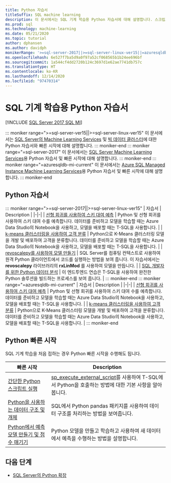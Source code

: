 ```yaml
---
title: Python 자습서
titleSuffix: SQL machine learning
description: 이 문서에서는 SQL 기계 학습용 Python 자습서에 대해 설명합니다. 스크립트를 실행하고 기계 학습 모델을 빌드하는 방법을 알아봅니다.
ms.prod: sql
ms.technology: machine-learning
ms.date: 05/21/2020
ms.topic: tutorial
author: dphansen
ms.author: davidph
monikerRange: '>=sql-server-2017||>=sql-server-linux-ver15||=azuresqldb-mi-current'
ms.openlocfilehash: 6e527f7ba5d9a0f97a52cf068565b1b24ee696bf
ms.sourcegitcommit: 1a544cf4dd2720b124c3697d1e62ae7741db757c
ms.translationtype: HT
ms.contentlocale: ko-KR
ms.lasthandoff: 12/14/2020
ms.locfileid: "97470314"
---
```

# <a name="python-tutorials-for-sql-machine-learning"></a>SQL 기계 학습용 Python 자습서
[!INCLUDE [SQL Server 2017 SQL MI](../../includes/applies-to-version/sqlserver2017-asdbmi.md)]

::: moniker range=">=sql-server-ver15||>=sql-server-linux-ver15"
이 문서에서는 [SQL Server의 Machine Learning Services](../sql-server-machine-learning-services.md) 및 [빅 데이터 클러스터](../../big-data-cluster/machine-learning-services.md)에 대한 Python 자습서와 빠른 시작에 대해 설명합니다.
::: moniker-end
::: moniker range="=sql-server-2017"
이 문서에서는 [SQL Server Machine Learning Services](../sql-server-machine-learning-services.md)용 Python 자습서 및 빠른 시작에 대해 설명합니다.
::: moniker-end
::: moniker range="=azuresqldb-mi-current"
이 문서에서는 [Azure SQL Managed Instance Machine Learning Services](/azure/azure-sql/managed-instance/machine-learning-services-overview)용 Python 자습서 및 빠른 시작에 대해 설명합니다.
::: moniker-end

<a name="bkmk_pythontutorials"></a>

## <a name="python-tutorials"></a>Python 자습서

::: moniker range=">=sql-server-2017||>=sql-server-linux-ver15"
| 자습서 | Description |
|-|-|
| [선형 회귀를 사용하여 스키 대여 예측](python-ski-rental-linear-regression.md) | Python 및 선형 회귀를 사용하여 스키 대여 수를 예측합니다. 데이터를 준비하고 모델을 학습할 때는 Azure Data Studio의 Notebook을 사용하고, 모델을 배포할 때는 T-SQL을 사용합니다. |
| [k-means 클러스터링을 사용하여 고객 분류](python-clustering-model.md) | Python으로 K-Means 클러스터링 모델을 개발 및 배포하여 고객을 분류합니다. 데이터를 준비하고 모델을 학습할 때는 Azure Data Studio의 Notebook을 사용하고, 모델을 배포할 때는 T-SQL을 사용합니다. |
| [revoscalepy를 사용하여 모델 만들기](use-python-revoscalepy-to-create-model.md) | SQL Server를 컴퓨팅 컨텍스트로 사용하여 원격 Python 클라이언트에서 코드를 실행하는 방법을 보여 줍니다. 이 자습서에서는 **revoscalepy** 라이브러리의 **rxLinMod** 를 사용하여 모델을 만듭니다. |
| [SQL 개발자를 위한 Python 데이터 분석](python-taxi-classification-introduction.md) | 이 엔드투엔드 연습은 T-SQL을 사용하여 완전한 Python 솔루션을 빌드하는 프로세스를 보여 줍니다. |
::: moniker-end
::: moniker range="=azuresqldb-mi-current"
| 자습서 | Description |
|-|-|
| [선형 회귀를 사용하여 스키 대여 예측](python-ski-rental-linear-regression.md) | Python 및 선형 회귀를 사용하여 스키 대여 수를 예측합니다. 데이터를 준비하고 모델을 학습할 때는 Azure Data Studio의 Notebook을 사용하고, 모델을 배포할 때는 T-SQL을 사용합니다. |
| [k-means 클러스터링을 사용하여 고객 분류](python-clustering-model.md) | Python으로 K-Means 클러스터링 모델을 개발 및 배포하여 고객을 분류합니다. 데이터를 준비하고 모델을 학습할 때는 Azure Data Studio의 Notebook을 사용하고, 모델을 배포할 때는 T-SQL을 사용합니다. |
::: moniker-end

## <a name="python-quickstarts"></a>Python 빠른 시작

SQL 기계 학습을 처음 접하는 경우 Python 빠른 시작을 수행해도 됩니다.

| 빠른 시작 | Description |
|-|-|
| [간단한 Python 스크립트 실행](quickstart-python-create-script.md) | [sp_execute_external_script](../../relational-databases/system-stored-procedures/sp-execute-external-script-transact-sql.md)를 사용하여 T-SQL에서 Python을 호출하는 방법에 대한 기본 사항을 알아봅니다. |
| [Python을 사용하는 데이터 구조 및 개체](quickstart-python-data-structures.md) | SQL에서 Python pandas 패키지를 사용하여 데이터 구조를 처리하는 방법을 보여줍니다. |
| [Python에서 예측 모델 만들기 및 점수 매기기](quickstart-python-train-score-model.md) | Python 모델을 만들고 학습하고 사용하여 새 데이터에서 예측을 수행하는 방법을 설명합니다. |

## <a name="next-steps"></a>다음 단계

+ [SQL Server의 Python 확장](../concepts/extension-python.md)
